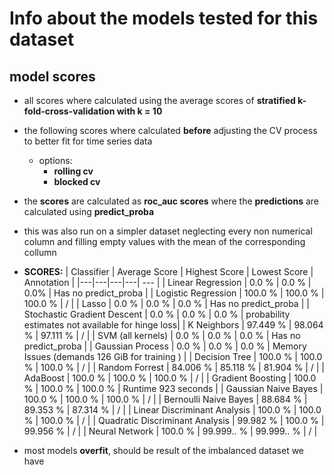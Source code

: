 # Info about the models tested for this dataset

## model scores
- all scores where calculated using the average scores of **stratified k-fold-cross-validation with k = 10**
- the following scores where calculated **before** adjusting the CV process to better fit for time series data
    - options:
        - **rolling cv**
        - **blocked cv**
- the **scores** are calculated as **roc_auc scores** where the **predictions** are calculated using **predict_proba**
- this was also run on a simpler dataset neglecting every non numerical column and filling empty values with the mean of the corresponding collumn
- **SCORES:**
    | Classifier  | Average Score  | Highest Score  | Lowest Score  | Annotation |
    |---|---|---|---| --- |
    | Linear Regression  | 0.0 %  | 0.0 %  | 0.0% | Has no predict_proba |
    | Logistic Regression  | 100.0 %  | 100.0 %  | 100.0 %  | / |
    | Lasso  | 0.0 %  | 0.0 %  | 0.0 %  | Has no predict_proba |
    | Stochastic Gradient Descent | 0.0 % | 0.0 % | 0.0 % | probability estimates not available for hinge loss|
    | K Neighbors | 97.449 % | 98.064 % | 97.111 % | / |
    | SVM (all kernels) | 0.0 % | 0.0 % | 0.0 % | Has no predict_proba |
    | Gaussian Process | 0.0 % | 0.0 % | 0.0 % | Memory Issues (demands 126 GiB for training ) |
    | Decision Tree | 100.0 % | 100.0 % | 100.0 % | / |
    | Random Forrest | 84.006 % | 85.118 % | 81.904 % | / |
    | AdaBoost | 100.0 % | 100.0 % | 100.0 % | / |
    | Gradient Boosting | 100.0 % | 100.0 % | 100.0 % | Runtime 923 seconds |
    | Gaussian Naive Bayes | 100.0 % | 100.0 % | 100.0 % | / |
    | Bernoulli Naive Bayes | 88.684 % | 89.353 % | 87.314 % | / |
    | Linear Discriminant Analysis | 100.0 % | 100.0 % | 100.0 % | / |
    | Quadratic Discriminant Analysis | 99.982 % | 100.0 % | 99.956 % | / |
    | Neural Network | 100.0 % | 99.999.. % | 99.999.. % | / |

- most models **overfit**, should be result of the imbalanced dataset we have